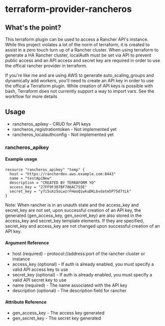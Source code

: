 # terraform-provider-rancheros

## What's the point?
This terraform plugin can be used to access a Rancher API's instance. While this project violates a lot of the norm of terraform, it is created to assist in a zero touch turn up of a Rancher cluster. When using terraform to generate a HA Rancher cluster, localAuth must be set via API to prevent public access and an API access and secret key are required in order to use the offical rancher provider in terraform.

If you're like me and are using AWS to generate auto_scaling_groups and dynamically add workers, you'll need to create an API key in order to use the offical a Terraform plugin. While creation of API keys is possible with bash, Terraform does not currently support a way to import vars. See the workflow for more details

## Usage
* rancheros_apikey - CRUD for API keys
* rancheros_registrationtoken - Not implemented yet
* rancheros_localauthconfig - Not implemented yet

### rancheros_apikey
#### Example usage
```
resource "rancheros_apikey" "temp" {
  host = "https://rancherdev.aws.example.com:8443"
  name = "testApiNew"
  description = "CREATED BY TERRAFORM YO"
  access_key = "27FF9F387BF786AC755E"
  secret_key = "y7i5uXz5oLwzrFHooQiwkuDKLbvdatm5P75d7tLk"
}
```
Note: When rancher is in an unauth state and the access_key and secret_key are not set, upon successful creation of an API key, the generated (gen_access_key, gen_secret_key) are also stored in the access_key and secret_key template elements. If they are specified, secret_key and access_key are not changed upon successful creation of an API key.

#### Argument Reference
* host (required) - protocol://address:port of the rancher cluster or instance
* access_key (optional) - If auth is already enabled, you must specify a valid API access key to use
* secret_key (optional) - If auth is already enabled, you must specify a valid API secret key to use
* name (required) - The name associated with the API key
* description (optional) - The description field for rancher

#### Attribute Reference
* gen_access_key - The access key generated
* gen_secret_key - The secret key generated
